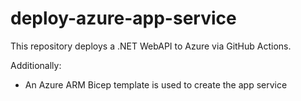 # deploy-azure-app-service

This repository deploys a .NET WebAPI to Azure via GitHub Actions.

Additionally:
* An Azure ARM Bicep template is used to create the app service
